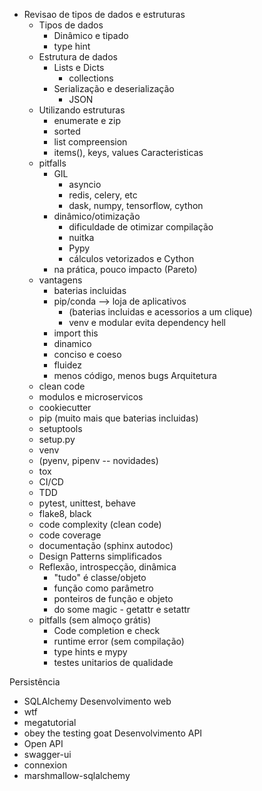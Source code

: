 - Revisao de tipos de dados e estruturas
  - Tipos de dados
     - Dinâmico e tipado
     - type hint
  - Estrutura de dados
     - Lists e Dicts
        - collections
     - Serialização e deserialização
        - JSON
  - Utilizando estruturas
    - enumerate e zip
    - sorted
    - list compreension
    - items(), keys, values
Caracteristicas
  - pitfalls
    - GIL
      - asyncio
      - redis, celery, etc
      - dask, numpy, tensorflow, cython
    - dinâmico/otimização
      - dificuldade de otimizar compilação
      - nuitka
      - Pypy
      - cálculos vetorizados e Cython
    - na prática, pouco impacto (Pareto)
  - vantagens
    - baterias incluidas
    - pip/conda --> loja de aplicativos
      - (baterias incluidas e acessorios a um clique)
      - venv e modular evita dependency hell
    - import this
    - dinamico
    - conciso e coeso
    - fluidez
    - menos código, menos bugs
Arquitetura
  - clean code
  - modulos e microservicos
  - cookiecutter
  - pip (muito mais que baterias incluidas)
  - setuptools
  - setup.py
  - venv
  - (pyenv, pipenv -- novidades)
  - tox
  - CI/CD
  - TDD
  - pytest, unittest, behave
  - flake8, black
  - code complexity (clean code)
  - code coverage
  - documentação (sphinx autodoc)
  - Design Patterns simplificados
  - Reflexão, introspecção, dinâmica
    - "tudo" é classe/objeto
    - função como parâmetro
    - ponteiros de função e objeto
    - do some magic - getattr e setattr
  - pitfalls (sem almoço grátis)
    - Code completion e check
    - runtime error (sem compilação)
    - type hints e mypy
    - testes unitarios de qualidade 
  
Persistência
  - SQLAlchemy
Desenvolvimento web
  - wtf
  - megatutorial
  - obey the testing goat
Desenvolvimento API
  - Open API
  - swagger-ui
  - connexion
  - marshmallow-sqlalchemy

